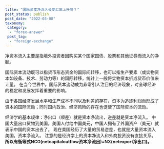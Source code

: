 ```yaml
---
title: "国际资本净流入会使汇率上升吗？"
post_status: publish
post_date: "2022-03-08"
taxonomy:
 category: 
  - "forex-answer"
 post_tag: 
  - "foreign-exchange"
---
```


净资本流入主要是指境外投资者因购买某个国家国债、股票和其他证券而流入的净额。

国际资本流动既可以指货币形态资金的国际间转移，也可以指生产要素（或实物资本如设备、技术、劳动力等）的国际转移，统计上一般将实物资本折成货币价值来计量。 在当今世界中，国际资本流动成为非常引人注目的经济现象，对全球经济的稳定和发展发挥着重要的影响。

由于各国经济发展水平和生产成本不同以及利差的存在，资本为追逐利润而形成了资本的国际流动；同时国内政治、经济风险的存在也促使了国际资本的流动。

经济学的基本规律：净出口（顺差）就是资本净流出，逆差就是资本净流入。 中国大量出口货物到美国，美国人付给中国美元，中国人拥有了外国资产（美元）就表示中国的资本出去了。 现在美国经历了大量的贸易逆差，也就是大量资本流入美国，资本净流入。 注意的是经济学上的资本净流入和外商投资没有直接关系。 **所以有衡等式NCO(netcapitaloutflow资本净流出)=NX(netexport净出口)。**
